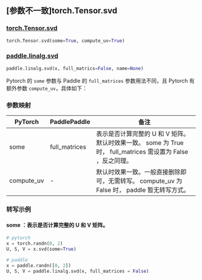 ## [参数不一致]torch.Tensor.svd

### [torch.Tensor.svd](https://pytorch.org/docs/1.13/generated/torch.Tensor.svd.html)

```python
torch.Tensor.svd(some=True, compute_uv=True)
```
### [paddle.linalg.svd](https://www.paddlepaddle.org.cn/documentation/docs/zh/api/paddle/linalg/svd_cn.html#svd)

```python
paddle.linalg.svd(x, full_matrics=False, name=None)
```

Pytorch 的 `some` 参数与 Paddle 的 `full_matrices` 参数用法不同，且 Pytorch 有额外参数 `compute_uv`，具体如下：
### 参数映射
| PyTorch       | PaddlePaddle | 备注                                                   |
| ------------- | ------------ | ------------------------------------------------------ |
| some | full_matrices | 表示是否计算完整的 U 和 V 矩阵。默认时效果一致。 some 为 True 时， full_matrices 需设置为 False ，反之同理。 |
| compute_uv | - | 默认时效果一致。一般直接删除即可，无需转写。 compute_uv 为 False 时， paddle 暂无转写方式。|

### 转写示例
#### some ：表示是否计算完整的 U 和 V 矩阵。
```python
# pytorch
x = torch.randn(8, 2)
U, S, V = x.svd(some=True)

# paddle
x = paddle.randn([8, 2])
U, S, V = paddle.linalg.svd(x, full_matrices = False)
```

